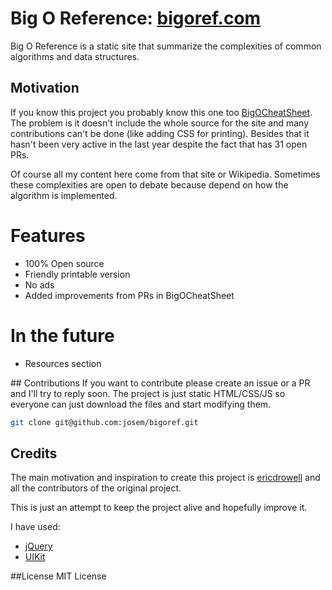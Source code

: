 # Big O Reference: [bigoref.com](http://bigoref.com)
Big O Reference is a static site that summarize the complexities of common algorithms and data structures.

## Motivation
If you know this project you probably know this one too [BigOCheatSheet](https://github.com/ericdrowell/BigOCheatSheet). The problem is it doesn't include the whole source for the site and many contributions can't be done (like adding CSS for printing). Besides that it hasn't been very active in the last year despite the fact that has 31 open PRs.

Of course all my content here come from that site or Wikipedia. Sometimes these complexities are open to debate because depend on how the algorithm is implemented.

# Features
* 100% Open source
* Friendly printable version
* No ads
* Added improvements from PRs in BigOCheatSheet

# In the future
* Resources section

## Contributions
If you want to contribute please create an issue or a PR and I'll try to reply soon. The project is just static HTML/CSS/JS so everyone can just download the files and start modifying them.

```bash
git clone git@github.com:josem/bigoref.git
```

## Credits
The main motivation and inspiration to create this project is [ericdrowell](https://github.com/ericdrowell) and all the contributors of the original project.

This is just an attempt to keep the project alive and hopefully improve it.

I have used:
* [jQuery](http://jquery.com/)
* [UIKit](http://getuikit.com/)

##License
MIT License

